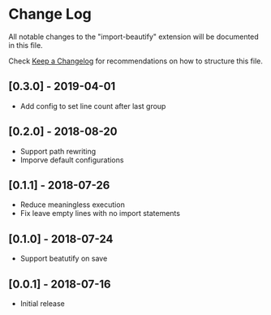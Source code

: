 # Change Log

All notable changes to the "import-beautify" extension will be documented in this file.

Check [Keep a Changelog](http://keepachangelog.com/) for recommendations on how to structure this file.

## [0.3.0] - 2019-04-01

- Add config to set line count after last group

## [0.2.0] - 2018-08-20

- Support path rewriting
- Imporve default configurations

## [0.1.1] - 2018-07-26

- Reduce meaningless execution
- Fix leave empty lines with no import statements

## [0.1.0] - 2018-07-24

- Support beatutify on save

## [0.0.1] - 2018-07-16

- Initial release
